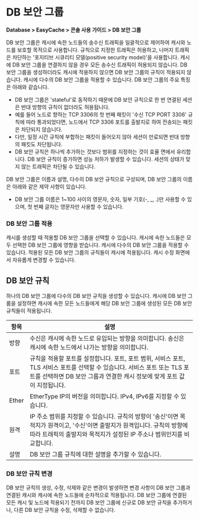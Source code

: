 # DB 보안 그룹

**Database > EasyCache > 콘솔 사용 가이드 > DB 보안 그룹**

DB 보안 그룹은 캐시에 속한 노드들의 송수신 트래픽을 일괄적으로 제어하여 캐시와 노드를 보호할 목적으로 사용합니다. 규칙으로 지정한 트래픽은 허용하고, 나머지 트래픽은 차단하는 '포지티브 시큐리티 모델(positive security model)'을 사용합니다. 캐시에 DB 보안 그룹을 연결하지 않을 경우 모든 송수신 트래픽이 허용되지 않습니다. DB 보안 그룹을 생성하더라도 캐시에 적용하지 않으면 DB 보안 그룹의 규칙이 적용되지 않습니다. 캐시에 다수의 DB 보안 그룹을 적용할 수 있습니다. DB 보안 그룹의 주요 특징은 아래와 같습니다.

* DB 보안 그룹은 'stateful'로 동작하기 때문에 DB 보안 규칙으로 한 번 연결된 세션은 반대 방향의 규칙이 없더라도 허용됩니다.
* 예를 들어 노드로 향하는 TCP 3306의 첫 번째 패킷이 '수신 TCP PORT 3306' 규칙에 따라 통과되었다면, 노드에서 TCP 3306 포트를 출발지로 하여 전송되는 패킷은 차단되지 않습니다.
* 다만, 일정 시간 규칙에 부합하는 패킷이 들어오지 않아 세션이 만료되면 반대 방향의 패킷도 차단됩니다.
* DB 보안 규칙은 하나씩 추가하는 것보다 범위를 지정하는 것이 효율 면에서 유리합니다. DB 보안 규칙이 증가하면 성능 저하가 발생할 수 있습니다.
세션의 상태가 맞지 않는 트래픽은 차단될 수 있습니다.

DB 보안 그룹은 이름과 설명, 다수의 DB 보안 규칙으로 구성되며, DB 보안 그룹의 이름은 아래와 같은 제약 사항이 있습니다.

* DB 보안 그룹 이름은 1~100 사이의 영문자, 숫자, 일부 기호(-, _, .)만 사용할 수 있으며, 첫 번째 글자는 영문자만 사용할 수 있습니다.

### DB 보안 그룹 적용
캐시를 생성할 때 적용할 DB 보안 그룹을 선택할 수 있습니다. 캐시에 속한 노드들은 모두 선택한 DB 보안 그룹에 영향을 받습니다. 캐시에 다수의 DB 보안 그룹을 적용할 수 있습니다. 적용된 모든 DB 보안 그룹의 규칙들이 캐시에 적용됩니다. 캐시 수정 화면에서 자유롭게 변경할 수 있습니다.

## DB 보안 규칙
하나의 DB 보안 그룹에 다수의 DB 보안 규칙을 생성할 수 있습니다. 캐시에 DB 보안 그룹을 설정하면 캐시에 속한 모든 노드들에게 해당 DB 보안 그룹에 생성된 모든 DB 보안 규칙들이 적용됩니다.

| 항목 | 설명 |
| - | - |
| 방향 | 수신은 캐시에 속한 노드로 유입되는 방향을 의미합니다. 송신은 캐시에 속한 노드에서 나가는 방향을 의미합니다. |
| 포트 | 규칙을 적용할 포트를 설정합니다. 포트, 포트 범위, 서비스 포트, TLS 서비스 포트를 선택할 수 있습니다. 서비스 포트 또는 TLS 포트를 선택하면 DB 보안 그룹과 연결한 캐시 정보에 맞게 포트 값이 지정됩니다. |
| Ether | EtherType IP의 버전을 의미합니다. IPv4, IPv6를 지정할 수 있습니다. |
| 원격 | IP 주소 범위를 지정할 수 있습니다. 규칙의 방향이 '송신'이면 목적지가 원격이고, '수신'이면 출발지가 원격입니다. 규칙의 방향에 따라 트래픽의 출발지와 목적지가 설정된 IP 주소나 범위인지를 비교합니다. |
| 설명 | DB 보안 그룹 규칙에 대한 설명을 추가할 수 있습니다. |

### DB 보안 규칙 변경
DB 보안 규칙의 생성, 수정, 삭제와 같은 변경이 발생하면 변경 사항이 DB 보안 그룹과 연결된 캐시와 캐시에 속한 노드들에 순차적으로 적용됩니다. DB 보안 그룹에 연결된 모든 캐시 및 노드에 적용되기 전까지 DB 보안 그룹에 신규로 DB 보안 규칙을 추가하거나, 다른 DB 보안 규칙을 수정, 삭제할 수 없습니다.